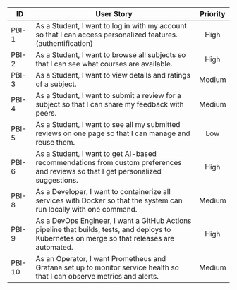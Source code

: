 | ID     | User Story                                                                                                         | Priority |
|--------|--------------------------------------------------------------------------------------------------------------------|:--------:|
| PBI-1  | As a Student, I want to log in with my account so that I can access personalized features.   (authentification)                    | High     |
| PBI-2  | As a Student, I want to browse all subjects so that I can see what courses are available.                          | High     |
| PBI-3  | As a Student, I want to view details and ratings of a subject.          | Medium   |
| PBI-4  | As a Student, I want to submit a review for a subject so that I can share my feedback with peers.                 | Medium   |
| PBI-5  | As a Student, I want to see all my submitted reviews on one page so that I can manage and reuse them.              | Low   |
| PBI-6  | As a Student, I want to get AI-based recommendations from custom preferences and reviews so that I get personalized suggestions. | High     |
| PBI-8  | As a Developer, I want to containerize all services with Docker so that the system can run locally with one command. | Medium   |
| PBI-9  | As a DevOps Engineer, I want a GitHub Actions pipeline that builds, tests, and deploys to Kubernetes on merge so that releases are automated. | High     |
| PBI-10 | As an Operator, I want Prometheus and Grafana set up to monitor service health so that I can observe metrics and alerts. | Medium   | 
